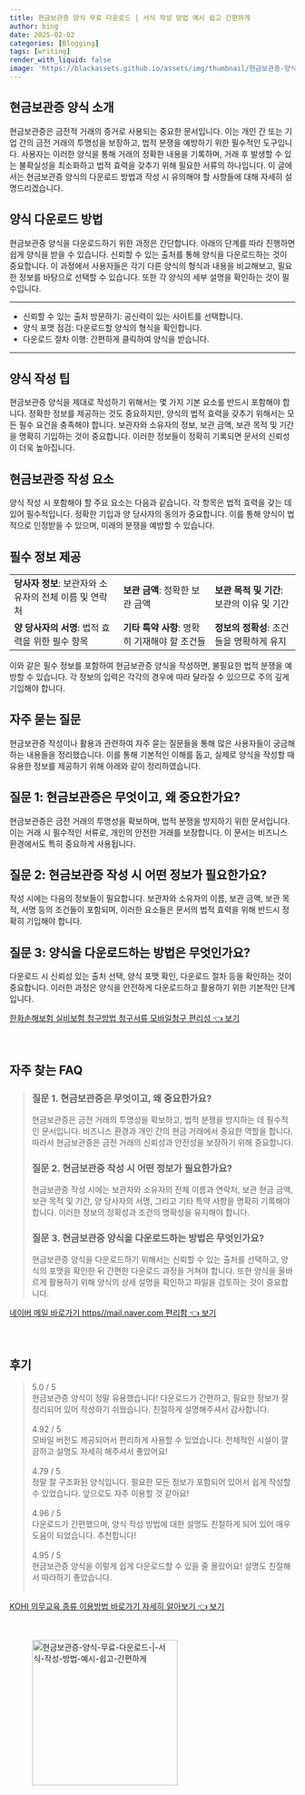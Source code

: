 ```yaml
---
title: 현금보관증 양식 무료 다운로드 | 서식 작성 방법 예시 쉽고 간편하게
author: bing
date: 2025-02-02
categories: [Blogging]
tags: [writing]
render_with_liquid: false
image: 'https://blackassets.github.io/assets/img/thumbnail/현금보관증-양식-무료-다운로드-|-서식-작성-방법-예시-쉽고-간편하게.webp'
---
```



<h2 id='현금보관증_양식_소개'>현금보관증 양식 소개</h2>

<p>현금보관증은 금전적 거래의 증거로 사용되는 중요한 문서입니다. 이는 개인 간 또는 기업 간의 금전 거래의 투명성을 보장하고, 법적 분쟁을 예방하기 위한 필수적인 도구입니다. 사용자는 이러한 양식을 통해 거래의 정확한 내용을 기록하며, 거래 후 발생할 수 있는 불확실성을 최소화하고 법적 효력을 갖추기 위해 필요한 서류의 하나입니다. 이 글에서는 현금보관증 양식의 다운로드 방법과 작성 시 유의해야 할 사항들에 대해 자세히 설명드리겠습니다.</p>

<h2 id='양식_다운로드_방법'>양식 다운로드 방법</h2>

<p>현금보관증 양식을 다운로드하기 위한 과정은 간단합니다. 아래의 단계를 따라 진행하면 쉽게 양식을 받을 수 있습니다. 신뢰할 수 있는 출처를 통해 양식을 다운로드하는 것이 중요합니다. 이 과정에서 사용자들은 각기 다른 양식의 형식과 내용을 비교해보고, 필요한 정보를 바탕으로 선택할 수 있습니다. 또한 각 양식의 세부 설명을 확인하는 것이 필수입니다.</p>

<hr />

<ul>
    <li>신뢰할 수 있는 출처 방문하기: 공신력이 있는 사이트를 선택합니다.</li>
    <li>양식 포맷 점검: 다운로드할 양식의 형식을 확인합니다.</li>
    <li>다운로드 절차 이행: 간편하게 클릭하여 양식을 받습니다.</li>
</ul>

<hr />

<h2 id='양식_작성_팁'>양식 작성 팁</h2>

<p>현금보관증 양식을 제대로 작성하기 위해서는 몇 가지 기본 요소를 반드시 포함해야 합니다. 정확한 정보를 제공하는 것도 중요하지만, 양식의 법적 효력을 갖추기 위해서는 모든 필수 요건을 충족해야 합니다. 보관자와 소유자의 정보, 보관 금액, 보관 목적 및 기간을 명확히 기입하는 것이 중요합니다. 이러한 정보들이 정확히 기록되면 문서의 신뢰성이 더욱 높아집니다.</p>

<h2 id='현금보관증_작성_요소'>현금보관증 작성 요소</h2>

<p>양식 작성 시 포함해야 할 주요 요소는 다음과 같습니다. 각 항목은 법적 효력을 갖는 데 있어 필수적입니다. 정확한 기입과 양 당사자의 동의가 중요합니다. 이를 통해 양식이 법적으로 인정받을 수 있으며, 미래의 분쟁을 예방할 수 있습니다.</p>

<h2 id='필수_정보_제공'>필수 정보 제공</h2>

<table>
    <tr>
        <td><b>당사자 정보</b>: 보관자와 소유자의 전체 이름 및 연락처</td>
        <td><b>보관 금액</b>: 정확한 보관 금액</td>
        <td><b>보관 목적 및 기간</b>: 보관의 이유 및 기간</td>
    </tr>
    <tr>
        <td><b>양 당사자의 서명</b>: 법적 효력을 위한 필수 항목</td>
        <td><b>기타 특약 사항</b>: 명확히 기재해야 할 조건들</td>
        <td><b>정보의 정확성</b>: 조건들을 명확하게 유지</td>
    </tr>
</table>

<p>이와 같은 필수 정보를 포함하여 현금보관증 양식을 작성하면, 불필요한 법적 분쟁을 예방할 수 있습니다. 각 정보의 입력은 각각의 경우에 따라 달라질 수 있으므로 주의 깊게 기입해야 합니다.</p>

<h2 id='자주_묻는_질문'>자주 묻는 질문</h2>

<p>현금보관증 작성이나 활용과 관련하여 자주 묻는 질문들을 통해 많은 사용자들이 궁금해 하는 내용들을 정리했습니다. 이를 통해 기본적인 이해를 돕고, 실제로 양식을 작성할 때 유용한 정보를 제공하기 위해 아래와 같이 정리하였습니다.</p>

<h2 id='질문_1'>질문 1: 현금보관증은 무엇이고, 왜 중요한가요?</h2>

<p>현금보관증은 금전 거래의 투명성을 확보하며, 법적 분쟁을 방지하기 위한 문서입니다. 이는 거래 시 필수적인 서류로, 개인의 안전한 거래를 보장합니다. 이 문서는 비즈니스 환경에서도 특히 중요하게 사용됩니다.</p>

<h2 id='질문_2'>질문 2: 현금보관증 작성 시 어떤 정보가 필요한가요?</h2>

<p>작성 시에는 다음의 정보들이 필요합니다. 보관자와 소유자의 이름, 보관 금액, 보관 목적, 서명 등의 조건들이 포함되며, 이러한 요소들은 문서의 법적 효력을 위해 반드시 정확히 기입해야 합니다.</p>

<h2 id='질문_3'>질문 3: 양식을 다운로드하는 방법은 무엇인가요?</h2>

<p>다운로드 시 신뢰성 있는 출처 선택, 양식 포맷 확인, 다운로드 절차 등을 확인하는 것이 중요합니다. 이러한 과정은 양식을 안전하게 다운로드하고 활용하기 위한 기본적인 단계입니다.</p>


<p><a class="click-button" title="한화손해보험 실비보험 청구방법 청구서류 모바일청구 편리성" href="https://blackassets.github.io/posts/%ED%95%9C%ED%99%94%EC%86%90%ED%95%B4%EB%B3%B4%ED%97%98-%EC%8B%A4%EB%B9%84%EB%B3%B4%ED%97%98-%EC%B2%AD%EA%B5%AC%EB%B0%A9%EB%B2%95-%EC%B2%AD%EA%B5%AC%EC%84%9C%EB%A5%98-%EB%AA%A8%EB%B0%94%EC%9D%BC%EC%B2%AD%EA%B5%AC-%ED%8E%B8%EB%A6%AC%EC%84%B1/" rel="dofollow">한화손해보험 실비보험 청구방법 청구서류 모바일청구 편리성 👈 보기</a></p><br>
<h2 id='자주_찾는_FAQ'>자주 찾는 FAQ</h2>
<div itemscope="" itemtype="https://schema.org/FAQPage"> 
<blockquote> 
<div itemscope="" itemprop="mainEntity" itemtype="https://schema.org/Question"> 
<h3 itemprop="name">질문 1. 현금보관증은 무엇이고, 왜 중요한가요?</h3> 
<div itemscope="" itemprop="acceptedAnswer" itemtype="https://schema.org/Answer"> 
<span itemprop="text"> 
<p>현금보관증은 금전 거래의 투명성을 확보하고, 법적 분쟁을 방지하는 데 필수적인 문서입니다. 비즈니스 환경과 개인 간의 현금 거래에서 중요한 역할을 합니다. 따라서 현금보관증은 금전 거래의 신뢰성과 안전성을 보장하기 위해 중요합니다.</p> 
</span> 
</div> 
</div> 
<div itemscope="" itemprop="mainEntity" itemtype="https://schema.org/Question"> 
<h3 itemprop="name">질문 2. 현금보관증 작성 시 어떤 정보가 필요한가요?</h3> 
<div itemscope="" itemprop="acceptedAnswer" itemtype="https://schema.org/Answer"> 
<span itemprop="text"> 
<p>현금보관증 작성 시에는 보관자와 소유자의 전체 이름과 연락처, 보관 현금 금액, 보관 목적 및 기간, 양 당사자의 서명, 그리고 기타 특약 사항을 명확히 기록해야 합니다. 이러한 정보의 정확성과 조건의 명확성을 유지해야 합니다.</p> 
</span> 
</div> 
</div> 
<div itemscope="" itemprop="mainEntity" itemtype="https://schema.org/Question"> 
<h3 itemprop="name">질문 3. 현금보관증 양식을 다운로드하는 방법은 무엇인가요?</h3> 
<div itemscope="" itemprop="acceptedAnswer" itemtype="https://schema.org/Answer"> 
<span itemprop="text"> 
<p>현금보관증 양식을 다운로드하기 위해서는 신뢰할 수 있는 출처를 선택하고, 양식의 포맷을 확인한 뒤 간편한 다운로드 과정을 거쳐야 합니다. 또한 양식을 올바르게 활용하기 위해 양식의 상세 설명을 확인하고 파일을 검토하는 것이 중요합니다.</p> 
</span> 
</div> 
</div> 
</blockquote> 
</div>
<p><a class="click-button" title="네이버 메일 바로가기 https//mail.naver.com 편리함" href="https://blackassets.github.io/posts/%EB%84%A4%EC%9D%B4%EB%B2%84-%EB%A9%94%EC%9D%BC-%EB%B0%94%EB%A1%9C%EA%B0%80%EA%B8%B0-httpsmail.naver.com-%ED%8E%B8%EB%A6%AC%ED%95%A8/" rel="dofollow">네이버 메일 바로가기 https//mail.naver.com 편리함 👈 보기</a></p><br>
<h2 id='후기'>후기</h2>
<div itemscope itemtype="https://schema.org/Product">
  <blockquote>
  <div itemprop="review" itemscope itemtype="https://schema.org/Review">
      <div itemprop="reviewRating" itemscope itemtype="https://schema.org/Rating"> <span itemprop="ratingValue">5.0</span> / <span itemprop="bestRating">5</span> </div>
      <span itemprop="reviewBody">현금보관증 양식이 정말 유용했습니다! 다운로드가 간편하고, 필요한 정보가 잘 정리되어 있어 작성하기 쉬웠습니다. 친절하게 설명해주셔서 감사합니다.</span>
  </div>
  <br>
  <div itemprop="review" itemscope itemtype="https://schema.org/Review">
      <div itemprop="reviewRating" itemscope itemtype="https://schema.org/Rating"> <span itemprop="ratingValue">4.92</span> / <span itemprop="bestRating">5</span> </div>
      <span itemprop="reviewBody">모바일 버전도 제공되어서 편리하게 사용할 수 있었습니다. 전체적인 시설이 깔끔하고 설명도 자세히 해주셔서 좋았어요!</span>
  </div>
  <br>
  <div itemprop="review" itemscope itemtype="https://schema.org/Review">
      <div itemprop="reviewRating" itemscope itemtype="https://schema.org/Rating"> <span itemprop="ratingValue">4.79</span> / <span itemprop="bestRating">5</span> </div>
      <span itemprop="reviewBody">정말 잘 구조화된 양식입니다. 필요한 모든 정보가 포함되어 있어서 쉽게 작성할 수 있었습니다. 앞으로도 자주 이용할 것 같아요!</span>
  </div>
  <br>
  <div itemprop="review" itemscope itemtype="https://schema.org/Review">
      <div itemprop="reviewRating" itemscope itemtype="https://schema.org/Rating"> <span itemprop="ratingValue">4.96</span> / <span itemprop="bestRating">5</span> </div>
      <span itemprop="reviewBody">다운로드가 간편했으며, 양식 작성 방법에 대한 설명도 친절하게 되어 있어 매우 도움이 되었습니다. 추천합니다!</span>
  </div>
  <br>
  <div itemprop="review" itemscope itemtype="https://schema.org/Review">
      <div itemprop="reviewRating" itemscope itemtype="https://schema.org/Rating"> <span itemprop="ratingValue">4.95</span> / <span itemprop="bestRating">5</span> </div>
      <span itemprop="reviewBody">현금보관증 양식을 이렇게 쉽게 다운로드할 수 있을 줄 몰랐어요! 설명도 친절해서 따라하기 좋았습니다.</span>
  </div>
  <br>
  </blockquote>
</div>
<p><a class="click-button" title="KOHI 의무교육 종류 이용방법 바로가기 자세히 알아보기" href="https://blackassets.github.io/posts/KOHI-%EC%9D%98%EB%AC%B4%EA%B5%90%EC%9C%A1-%EC%A2%85%EB%A5%98-%EC%9D%B4%EC%9A%A9%EB%B0%A9%EB%B2%95-%EB%B0%94%EB%A1%9C%EA%B0%80%EA%B8%B0-%EC%9E%90%EC%84%B8%ED%9E%88-%EC%95%8C%EC%95%84%EB%B3%B4%EA%B8%B0/" rel="dofollow">KOHI 의무교육 종류 이용방법 바로가기 자세히 알아보기 👈 보기</a></p><br>
<figure class="image"><img src="https://blackassets.github.io/assets/img/thumbnail/현금보관증-양식-무료-다운로드-|-서식-작성-방법-예시-쉽고-간편하게.webp" alt="현금보관증-양식-무료-다운로드-|-서식-작성-방법-예시-쉽고-간편하게" width="256" height="256"></figure>